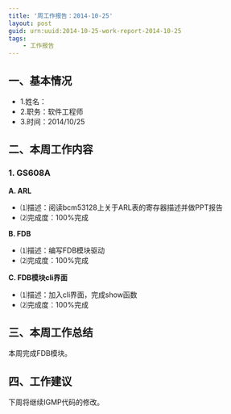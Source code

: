 ```yaml
---
title: '周工作报告：2014-10-25'
layout: post
guid: urn:uuid:2014-10-25-work-report-2014-10-25
tags:
    - 工作报告
---
```


## 一、基本情况

 - 1.姓名：
 - 2.职务：软件工程师
 - 3.时间：2014/10/25

## 二、本周工作内容

### 1. GS608A

**A. ARL**

 - ⑴描述：阅读bcm53128上关于ARL表的寄存器描述并做PPT报告
 - ⑵完成度：100%完成
 
**B. FDB**

 - ⑴描述：编写FDB模块驱动
 - ⑵完成度：100%完成
 
**C. FDB模块cli界面**

 - ⑴描述：加入cli界面，完成show函数
 - ⑵完成度：100%完成
 
## 三、本周工作总结

本周完成FDB模块。

## 四、工作建议

下周将继续IGMP代码的修改。